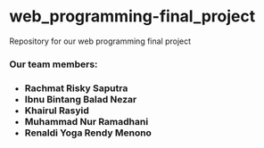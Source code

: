 # web_programming-final_project
Repository for our web programming final project
<h3>Our team members:<h3>
<ul>
  <li>Rachmat Risky Saputra</li>
  <li>Ibnu Bintang Balad Nezar</li>
  <li>Khairul Rasyid</li>
  <li>Muhammad Nur Ramadhani</li>
  <li>Renaldi Yoga Rendy Menono</li>
</ul>
